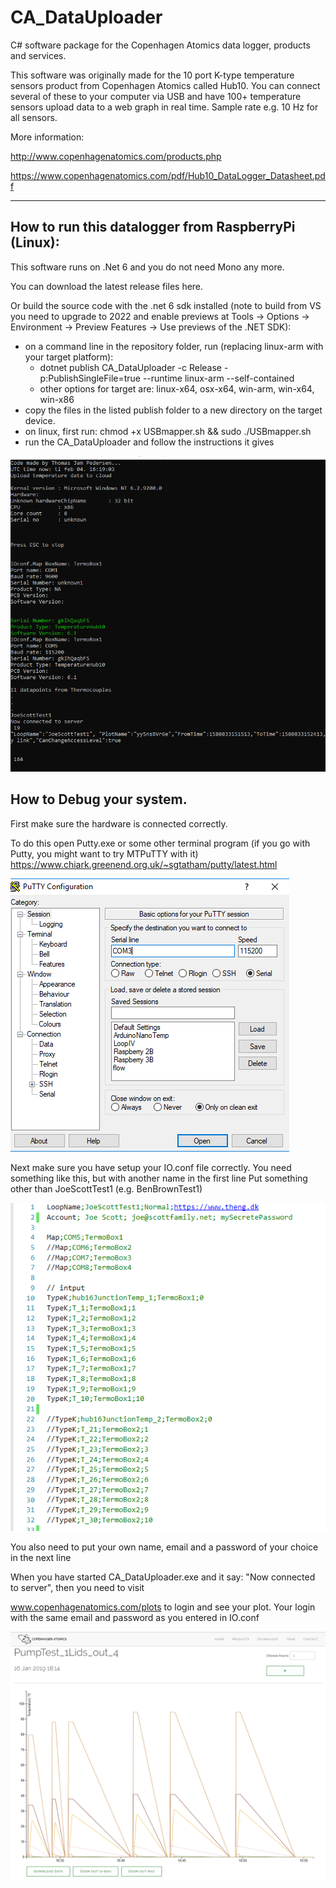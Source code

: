 # CA_DataUploader
C# software package for the Copenhagen Atomics data logger, products and services. 

This software was originally made for the 10 port K-type temperature sensors product from Copenhagen Atomics called Hub10. 
You can connect several of these to your computer via USB and have 100+ temperature sensors upload data to a web graph in real time. 
Sample rate e.g. 10 Hz for all sensors. 

More information:

http://www.copenhagenatomics.com/products.php

https://www.copenhagenatomics.com/pdf/Hub10_DataLogger_Datasheet.pdf

____

## How to run this datalogger from RaspberryPi (Linux):

This software runs on .Net 6 and you do not need Mono any more. 

You can download the latest release files here.

Or build the source code with the .net 6 sdk installed (note to build from VS you need to upgrade to 2022 and enable previews at Tools -> Options -> Environment -> Preview Features -> Use previews of the .NET SDK):
* on a command line in the repository folder, run (replacing linux-arm with your target platform): 
  * dotnet publish CA_DataUploader -c Release -p:PublishSingleFile=true --runtime linux-arm --self-contained
  * other options for target are: linux-x64, osx-x64, win-arm, win-x64, win-x86
* copy the files in the listed publish folder to a new directory on the target device.
* on linux, first run: chmod +x USBmapper.sh && sudo ./USBmapper.sh
* run the CA_DataUploader and follow the instructions it gives

![alt text](https://github.com/copenhagenatomics/CA_DataUploader/blob/master/ScreenShots/CA_DataUploader.exe.png)

## How to Debug your system. 

First make sure the hardware is connected correctly. 

To do this open Putty.exe or some other terminal program (if you go with Putty, you might want to try MTPuTTY with it)
https://www.chiark.greenend.org.uk/~sgtatham/putty/latest.html

![alt text](https://github.com/copenhagenatomics/CA_DataUploader/blob/master/ScreenShots/putty.exe.png)

Next make sure you have setup your IO.conf file correctly. You need something like this, but with another name in the first line 
Put something other than JoeScottTest1 (e.g. BenBrownTest1)

![alt text](https://github.com/copenhagenatomics/CA_DataUploader/blob/master/ScreenShots/IO.conf.png)

You also need to put your own name, email and a password of your choice in the next line

When you have started CA_DataUploader.exe and it say: "Now connected to server", then you need to visit

www.copenhagenatomics.com/plots to login and see your plot. Your login with the same email and password as you entered in IO.conf 

![alt text](https://github.com/copenhagenatomics/CA_DataUploader/blob/master/ScreenShots/OnlineChart.png)




